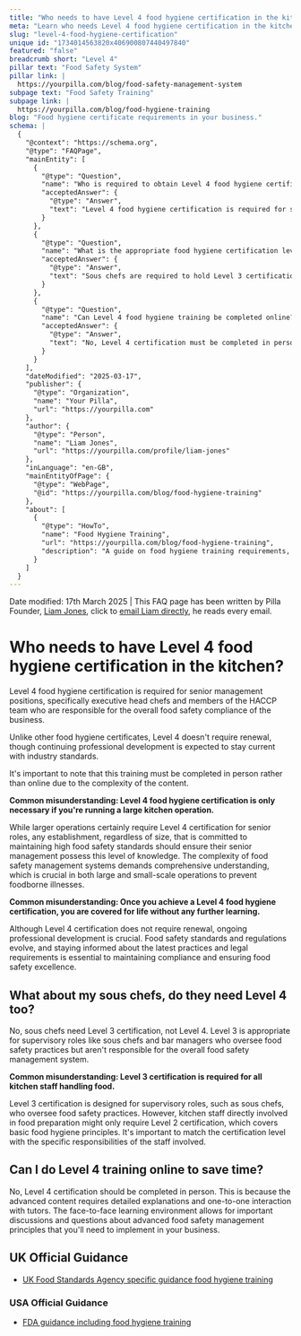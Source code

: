 ```yaml
---
title: "Who needs to have Level 4 food hygiene certification in the kitchen?"
meta: "Learn who needs Level 4 food hygiene certification in the kitchen, including executive head chefs and HACCP team members responsible for overall food safety compliance."
slug: "level-4-food-hygiene-certification"
unique id: "1734014563820x406900807440497840"
featured: "false"
breadcrumb short: "Level 4"
pillar text: "Food Safety System"
pillar link: |
  https://yourpilla.com/blog/food-safety-management-system
subpage text: "Food Safety Training"
subpage link: |
  https://yourpilla.com/blog/food-hygiene-training
blog: "Food hygiene certificate requirements in your business."
schema: |
  {
    "@context": "https://schema.org",
    "@type": "FAQPage",
    "mainEntity": [
      {
        "@type": "Question",
        "name": "Who is required to obtain Level 4 food hygiene certification in the kitchen?",
        "acceptedAnswer": {
          "@type": "Answer",
          "text": "Level 4 food hygiene certification is required for senior management positions, including executive head chefs and members of the HACCP team who oversee overall food safety compliance. Although this certification does not require renewal, continuing professional development is expected to keep skills current. The training must be completed in person due to the complexity of the content."
        }
      },
      {
        "@type": "Question",
        "name": "What is the appropriate food hygiene certification level for sous chefs?",
        "acceptedAnswer": {
          "@type": "Answer",
          "text": "Sous chefs are required to hold Level 3 certification, which is suitable for supervisory roles that manage food safety practices. For kitchen staff directly involved in food preparation, a Level 2 certification may suffice, as certification levels should match the specific responsibilities of each role."
        }
      },
      {
        "@type": "Question",
        "name": "Can Level 4 food hygiene training be completed online?",
        "acceptedAnswer": {
          "@type": "Answer",
          "text": "No, Level 4 certification must be completed in person. The advanced content and interactive learning environment provided by face-to-face instruction are essential for acquiring a comprehensive understanding of food safety management principles."
        }
      }
    ],
    "dateModified": "2025-03-17",
    "publisher": {
      "@type": "Organization",
      "name": "Your Pilla",
      "url": "https://yourpilla.com"
    },
    "author": {
      "@type": "Person",
      "name": "Liam Jones",
      "url": "https://yourpilla.com/profile/liam-jones"
    },
    "inLanguage": "en-GB",
    "mainEntityOfPage": {
      "@type": "WebPage",
      "@id": "https://yourpilla.com/blog/food-hygiene-training"
    },
    "about": [
      {
        "@type": "HowTo",
        "name": "Food Hygiene Training",
        "url": "https://yourpilla.com/blog/food-hygiene-training",
        "description": "A guide on food hygiene training requirements, including what certification levels are needed for different roles in a food business."
      }
    ]
  }
---
```


Date modified: 17th March 2025 | This FAQ page has been written by Pilla Founder, [Liam Jones](https://yourpilla.com/profile/liam-jones), click to [email Liam directly](https://mailto:liam@yourpilla.com), he reads every email.

# Who needs to have Level 4 food hygiene certification in the kitchen?

Level 4 food hygiene certification is required for senior management positions, specifically executive head chefs and members of the HACCP team who are responsible for the overall food safety compliance of the business.

Unlike other food hygiene certificates, Level 4 doesn't require renewal, though continuing professional development is expected to stay current with industry standards.

It's important to note that this training must be completed in person rather than online due to the complexity of the content.

**Common misunderstanding: Level 4 food hygiene certification is only necessary if you're running a large kitchen operation.**

While larger operations certainly require Level 4 certification for senior roles, any establishment, regardless of size, that is committed to maintaining high food safety standards should ensure their senior management possess this level of knowledge. The complexity of food safety management systems demands comprehensive understanding, which is crucial in both large and small-scale operations to prevent foodborne illnesses.

**Common misunderstanding: Once you achieve a Level 4 food hygiene certification, you are covered for life without any further learning.**

Although Level 4 certification does not require renewal, ongoing professional development is crucial. Food safety standards and regulations evolve, and staying informed about the latest practices and legal requirements is essential to maintaining compliance and ensuring food safety excellence.

## What about my sous chefs, do they need Level 4 too?

No, sous chefs need Level 3 certification, not Level 4. Level 3 is appropriate for supervisory roles like sous chefs and bar managers who oversee food safety practices but aren't responsible for the overall food safety management system.

**Common misunderstanding: Level 3 certification is required for all kitchen staff handling food.**

Level 3 certification is designed for supervisory roles, such as sous chefs, who oversee food safety practices. However, kitchen staff directly involved in food preparation might only require Level 2 certification, which covers basic food hygiene principles. It's important to match the certification level with the specific responsibilities of the staff involved.

## Can I do Level 4 training online to save time?

No, Level 4 certification should be completed in person. This is because the advanced content requires detailed explanations and one-to-one interaction with tutors. The face-to-face learning environment allows for important discussions and questions about advanced food safety management principles that you'll need to implement in your business.

## UK Official Guidance

-   [UK Food Standards Agency specific guidance food hygiene training](https://www.food.gov.uk/business-guidance/food-hygiene-for-your-business?utm_source=chatgpt.com)
    

### USA Official Guidance

-   [FDA guidance including food hygiene training](https://www.fda.gov/food/retail-food-protection/retail-food-industryregulatory-assistance-training)
